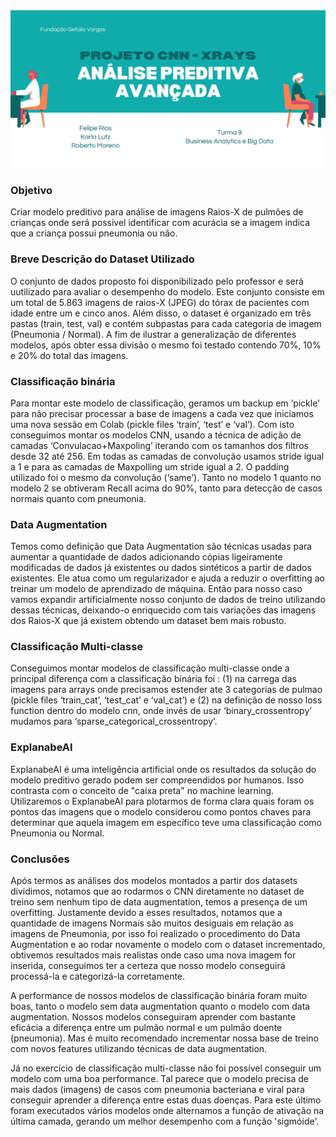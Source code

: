 <img src="https://github.com/KarlaLutz/cripto/blob/main/Funda%C3%A7%C3%A3o%20Get%C3%BAlio%20Vargas.jpg">

### Objetivo

Criar modelo preditivo para análise de imagens Raios-X de pulmões de crianças onde será possível identificar com acurácia se a imagem indica que a criança possui pneumonia ou não.

### Breve Descrição do Dataset Utilizado

O conjunto de dados proposto foi disponibilizado pelo professor e será uutilizado para avaliar o desempenho do modelo. Este conjunto consiste em um total de 5.863 imagens de raios-X (JPEG) do tórax de pacientes com idade entre um e cinco anos.
Além disso, o dataset é organizado em três pastas (train, test, val) e contém subpastas para cada categoria de imagem (Pneumonia / Normal). A fim de ilustrar a generalização de diferentes modelos, após obter essa divisão o mesmo foi testado contendo 70%, 10% e 20% do total das imagens. 

### Classificação binária

Para montar este modelo de classificação, geramos um backup em ‘pickle’ para não precisar processar a base de imagens a cada vez que iniciamos uma nova sessão em Colab (pickle files ‘train’, ‘test’ e ‘val’). Com isto conseguimos montar os modelos CNN, usando a técnica de adição de camadas ‘Convulacao+Maxpoling’ iterando com os tamanhos dos filtros desde 32 até 256. Em todas as camadas de convolução usamos stride igual a 1 e para as camadas de Maxpolling um stride igual a 2. O padding utilizado foi o mesmo da convolução (‘same’). Tanto no modelo 1 quanto no modelo 2 se obtiveram Recall acima do 90%, tanto para detecção de casos normais quanto com pneumonia.

### Data Augmentation

Temos como definição que Data Augmentation são técnicas usadas para aumentar a quantidade de dados adicionando cópias ligeiramente modificadas de dados já existentes ou dados sintéticos a partir de dados existentes. Ele atua como um regularizador e ajuda a reduzir o overfitting ao treinar um modelo de aprendizado de máquina.
Então para nosso caso vamos expandir artificialmente nosso conjunto de dados de treino utilizando dessas técnicas, deixando-o enriquecido com tais variações das imagens dos Raios-X que já existem obtendo um dataset bem mais robusto.

### Classificação Multi-classe

Conseguimos montar modelos de classificação multi-classe onde a principal diferença com a classificação binária foi : (1) na carrega das imagens para arrays onde precisamos estender ate 3 categorias de pulmao (pickle files ‘train_cat’, ‘test_cat’ e ‘val_cat’) e (2) na definição de nosso loss function dentro do modelo cnn, onde invés de usar ‘binary_crossentropy’ mudamos para ‘sparse_categorical_crossentropy’. 

### ExplanabeAI

ExplanabeAI é uma inteligência artificial onde os resultados da solução do modelo preditivo gerado podem ser compreendidos por humanos. Isso contrasta com o conceito de "caixa preta" no machine learning.
Utilizaremos o ExplanabeAI para plotarmos de forma clara quais foram os pontos das imagens que o modelo considerou como pontos chaves para determinar que aquela imagem em específico teve uma classificação como Pneumonia ou Normal.

### Conclusões

Após termos as análises dos modelos montados a partir dos datasets dividimos, notamos que ao rodarmos o CNN diretamente no dataset de treino sem nenhum tipo de data augmentation, temos a presença de um overfitting. Justamente devido a esses resultados, notamos que a quantidade de imagens Normais são muitos desiguais em relação as imagens de Pneumonia, por isso foi realizado o procedimento do Data Augmentation e ao rodar novamente o modelo com o dataset incrementado, obtivemos resultados mais realistas onde caso uma nova imagem for inserida, conseguimos ter a certeza que nosso modelo conseguirá processá-la e categorizá-la corretamente.

A performance de nossos modelos de classificação binária foram muito boas, tanto o modelo sem data augmentation quanto o modelo com data augmentation. Nossos modelos conseguiram aprender com bastante eficácia a diferença entre um pulmão normal e um pulmão doente (pneumonia). Mas é muito recomendado incrementar nossa base de treino com novos features utilizando técnicas de data augmentation.

Já no exercício de classificação multi-classe não foi possível conseguir um modelo com uma boa performance. Tal parece que o modelo precisa de mais dados (imagens) de casos com pneumonia bacteriana e viral para conseguir aprender a diferença entre estas duas doenças. Para este último foram executados vários modelos onde alternamos a função de ativação na última camada, gerando um melhor desempenho com a função 'sigmóide'. 
